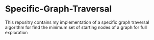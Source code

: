 # Specific-Graph-Traversal
This repositry contains my implementation of a specific graph traversal algorithm for find the minimum set of starting nodes of a graph for full exploration
